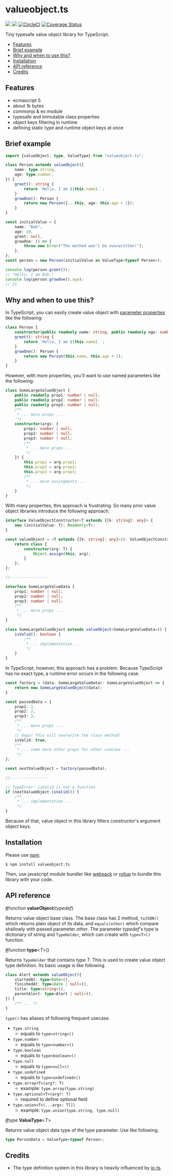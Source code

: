 # valueobject.ts

[![](https://img.shields.io/npm/v/valueobject.ts.svg)](https://www.npmjs.com/package/valueobject.ts) [![](https://img.shields.io/david/kzok/valueobject.ts.svg)](https://david-dm.org/kzok/valueobject.ts) [![CircleCI](https://circleci.com/gh/kzok/valueobject.ts/tree/master.svg?style=shield)](https://circleci.com/gh/kzok/valueobject.ts/tree/master) [![Coverage Status](https://coveralls.io/repos/github/kzok/valueobject.ts/badge.svg?branch=master)](https://coveralls.io/github/kzok/valueobject.ts?branch=master)

Tiny typesafe value object library for TypeScript.

<!-- TOC -->

-   [Features](#features)
-   [Brief example](#brief-example)
-   [Why and when to use this?](#why-and-when-to-use-this)
-   [Installation](#installation)
-   [API reference](#api-reference)
-   [Credits](#credits)

<!-- /TOC -->

## Features

-   ecmascript 5
-   about 1k bytes
-   commonjs & es module
-   typesafe and immutable class properties
-   object keys filtering in runtime
-   defining static type and runtime object keys at once

## Brief example

```typescript
import {valueObject, type, ValueType} from "valueobject.ts";

class Person extends valueObject({
    name: type.string,
    age: type.number,
}) {
    greet(): string {
        return `Hello, I am ${this.name}.`;
    }
    growOne(): Person {
        return new Person({...this, age: this.age + 1});
    }
}

const initialValue = {
    name: "Bob",
    age: 20,
    greet: null,
    growOne: () => {
        throw new Error("The method won't be overwritten!");
    },
};
const person = new Person(initialValue as ValueType<typeof Person>);

console.log(person.greet());
// "Hello, I am Bob."
console.log(person.growOne().age);
// 21
```

## Why and when to use this?

In TypeScript, you can easily create value object with [parameter properties](https://www.typescriptlang.org/docs/handbook/classes.html#parameter-properties) like the following:

```typescript
class Person {
    constructor(public readonly name: string, public readonly age: number) {}
    greet(): string {
        return `Hello, I am ${this.name}.`;
    }
    growOne(): Person {
        return new Person(this.name, this.age + 1);
    }
}
```

However, with more properties, you'll want to use named parameters like the following:

```typescript
class SomeLargeValueObject {
    public readonly prop1: number | null;
    public readonly prop2: number | null;
    public readonly prop3: number | null;
    /**
     * ... more props ...
     */
    constructor(args: {
        prop1: number | null;
        prop2: number | null;
        prop3: number | null;
        /**
         * ... more props ...
         */
    }) {
        this.prop1 = arg.prop1;
        this.prop2 = arg.prop2;
        this.prop3 = arg.prop3;
        /**
         * ... more assingments ...
         */
    }
}
```

With many properties, this approach is frustrating.
So many prior value object libraries introduce the following approach.

```typescript
interface ValueObjectConstructor<T extends {[k: string]: any}> {
    new (initialValue: T): Readonly<T>;
}

const valueObject = <T extends {[k: string]: any}>(): ValueObjectConstructor<T> => {
    return class {
        constructor(arg: T) {
            Object.assign(this, arg);
        }
    };
};

//-----------------

interface SomeLargeValueData {
    prop1: number | null;
    prop2: number | null;
    prop3: number | null;
    /**
     * ... more props ...
     */
}

class SomeLargeValueObject extends valueObject<SomeLargeValueData>() {
    isValid(): boolean {
        /**
         * ... implementation ...
         */
    }
}
```

In TypeScript, however, this approach has a problem.
Because TypeScript has no exact type, a runtime error occurs in the following case.

```TypeScript
const factory = (data: SomeLargeValueData): SomeLargeValueObject => {
    return new SomeLargeValueObject(data);
}

const passedData = {
    prop1: 1,
    prop2: 2,
    prop3: 3,
    /**
     * ... more props ...
     */
    // Oops! This will overwrite the class method!
    isValid: true,
    /**
     * ... some more other props for other usecase ...
     */
};

const nextValueObject = factory(passedData);

//-----------------

// TypeError: isValid is not a function
if (nextValueObject.isValid()) {
    /**
     * ... implementation ...
     */
}

```

Because of that, value object in this library filters constructor's argument object keys.

## Installation

Please use [npm](https://www.npmjs.com/).

```
$ npm install valueobject.ts
```

Then, use javascript module bundler like [webpack](https://webpack.js.org/) or [rollup](https://rollupjs.org/guide/en) to bundle this library with your code.

## API reference

<a name="api-value-object" href="#api-value-object">#</a>function **valueObject**(_typedef_)

Returns value object base class. The base class has 2 method, `toJSON()` which returns plain object of its data, and `equals(other)` which compare shallowly with passed parameter _other_. The parameter _typedef_'s type is dictionary of string and `TypeHolder`, which can create with `type<T>()` function.

<a name="api-type" href="#api-type">#</a>function **type**<_T_>()

Returns `TypeHolder` that contains type _T_. This is used to create value object type definition. Its basic usage is like following.

```typescript
class Alert extends valueObject({
    startedAt: type<Date>(),
    finishedAt: type<Date | null>(),
    title: type<string>(),
    parentAlert: type<Alert | null>(),
}) {
    /** ... */
}
```

`type()` has aliases of following frequent usecase.

-   `type.string`
    -   equals to `type<string>()`
-   `type.number`
    -   equals to `type<number>()`
-   `type.boolean`
    -   equals to `type<boolean>()`
-   `type.null`
    -   equals to `type<null>()`
-   `type.undefined`
    -   equals to `type<undefined>()`
-   `type.array<T>(arg?: T)`
    -   example: `type.array(type.string)`
-   `type.optional<T>(arg?: T)`
    -   required to define optional field
-   `type.union<T>(...args: T[])`
    -   example: `type.union(type.string, type.null)`

<a name="api-value-type" href="#api-value-type">#</a>type **ValueType**<_T_>

Returns value object data type of the type parameter. Use like following.

```typescript
type PersonData = ValueType<typeof Person>;
```

## Credits

-   The type definition system in this library is heavily influenced by [io-ts](https://github.com/gcanti/io-ts).
